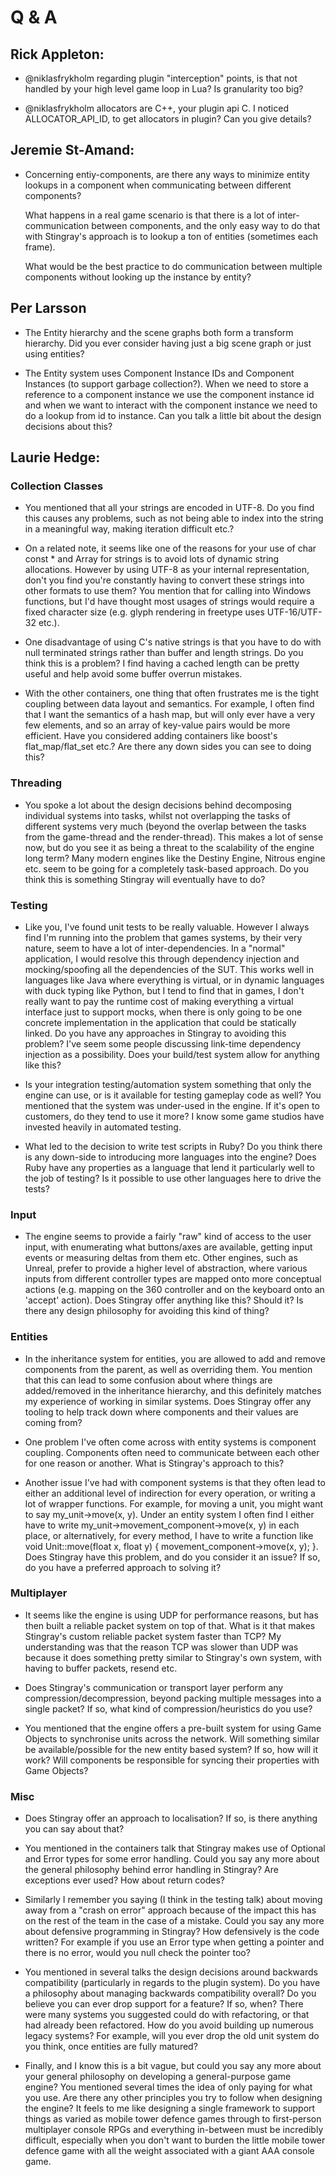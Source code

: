 # Q & A

## Rick Appleton:

* @niklasfrykholm regarding plugin "interception" points, is that not handled by your high level game loop in Lua? Is granularity too big?

* @niklasfrykholm allocators are C++, your plugin api C. I noticed ALLOCATOR_API_ID, to get allocators in plugin? Can you give details?

## Jeremie St-Amand:

* Concerning entiy-components, are there any ways to minimize entity lookups in a component when communicating between different components?

  What happens in a real game scenario is that there is a lot of inter-communication between components, and the only easy way to do that with Stingray's approach is to lookup a ton of entities (sometimes each frame).

  What would be the best practice to do communication between multiple components without looking up the instance by entity?

## Per Larsson

* The Entity hierarchy and the scene graphs both form a transform hierarchy.
  Did you ever consider having just a big scene graph or just using entities?



* The Entity system uses Component Instance IDs and Component Instances (to support garbage collection?).
  When we need to store a reference to a component instance we use the component instance id and when we want
  to interact with the component instance we need to do a lookup from id to instance.
  Can you talk a little bit about the design decisions about this?

## Laurie Hedge:

### Collection Classes

* You mentioned that all your strings are encoded in UTF-8. Do you find this causes any problems, such as not being able to index into the string in a meaningful way, making iteration difficult etc.?

* On a related note, it seems like one of the reasons for your use of char const * and Array<char> for strings is to avoid lots of dynamic string allocations. However by using UTF-8 as your internal representation, don't you find you're constantly having to convert these strings into other formats to use them? You mention that for calling into Windows functions, but I'd have thought most usages of strings would require a fixed character size (e.g. glyph rendering in freetype uses UTF-16/UTF-32 etc.).

* One disadvantage of using C's native strings is that you have to do with null terminated strings rather than buffer and length strings. Do you think this is a problem? I find having a cached length can be pretty useful and help avoid some buffer overrun mistakes.

* With the other containers, one thing that often frustrates me is the tight coupling between data layout and semantics. For example, I often find that I want the semantics of a hash map, but will only ever have a very few elements, and so an array of key-value pairs would be more efficient. Have you considered adding containers like boost's flat_map/flat_set etc.? Are there any down sides you can see to doing this?

### Threading

* You spoke a lot about the design decisions behind decomposing individual systems into tasks, whilst not overlapping the tasks of different systems very much (beyond the overlap between the tasks from the game-thread and the render-thread). This makes a lot of sense now, but do you see it as being a threat to the scalability of the engine long term? Many modern engines like the Destiny Engine, Nitrous engine etc. seem to be going for a completely task-based approach. Do you think this is something Stingray will eventually have to do?

### Testing

* Like you, I've found unit tests to be really valuable. However I always find I'm running into the problem that games systems, by their very nature, seem to have a lot of inter-dependencies. In a "normal" application, I would resolve this through dependency injection and mocking/spoofing all the dependencies of the SUT. This works well in languages like Java where everything is virtual, or in dynamic languages with duck typing like Python, but I tend to find that in games, I don't really want to pay the runtime cost of making everything a virtual interface just to support mocks, when there is only going to be one concrete implementation in the application that could be statically linked. Do you have any approaches in Stingray to avoiding this problem? I've seem some people discussing link-time dependency injection as a possibility. Does your build/test system allow for anything like this?

* Is your integration testing/automation system something that only the engine can use, or is it available for testing gameplay code as well? You mentioned that the system was under-used in the engine. If it's open to customers, do they tend to use it more? I know some game studios have invested heavily in automated testing.

* What led to the decision to write test scripts in Ruby? Do you think there is any down-side to introducing more languages into the engine? Does Ruby have any properties as a language that lend it particularly well to the job of testing? Is it possible to use other languages here to drive the tests?

### Input

* The engine seems to provide a fairly "raw" kind of access to the user input, with enumerating what buttons/axes are available, getting input events or measuring deltas from them etc. Other engines, such as Unreal, prefer to provide a higher level of abstraction, where various inputs from different controller types are mapped onto more conceptual actions (e.g. mapping <A> on the 360 controller and <Enter> on the keyboard onto an 'accept' action). Does Stingray offer anything like this? Should it? Is there any design philosophy for avoiding this kind of thing?

### Entities

* In the inheritance system for entities, you are allowed to add and remove components from the parent, as well as overriding them. You mention that this can lead to some confusion about where things are added/removed in the inheritance hierarchy, and this definitely matches my experience of working in similar systems. Does Stingray offer any tooling to help track down where components and their values are coming from?

* One problem I've often come across with entity systems is component coupling. Components often need to communicate between each other for one reason or another. What is Stingray's approach to this?

* Another issue I've had with component systems is that they often lead to either an additional level of indirection for every operation, or writing a lot of wrapper functions. For example, for moving a unit, you might want to say my_unit->move(x, y). Under an entity system I often find I either have to write my_unit->movement_component->move(x, y) in each place, or alternatively, for every method, I have to write a function like void Unit::move(float x, float y) { movement_component->move(x, y); }. Does Stingray have this problem, and do you consider it an issue? If so, do you have a preferred approach to solving it?

### Multiplayer

* It seems like the engine is using UDP for performance reasons, but has then built a reliable packet system on top of that. What is it that makes Stingray's custom reliable packet system faster than TCP? My understanding was that the reason TCP was slower than UDP was because it does something pretty similar to Stingray's own system, with having to buffer packets, resend etc.

* Does Stingray's communication or transport layer perform any compression/decompression, beyond packing multiple messages into a single packet? If so, what kind of compression/heuristics do you use?

* You mentioned that the engine offers a pre-built system for using Game Objects to synchronise units across the network. Will something similar be available/possible for the new entity based system? If so, how will it work? Will components be responsible for syncing their properties with Game Objects?

### Misc

* Does Stingray offer an approach to localisation? If so, is there anything you can say about that?

* You mentioned in the containers talk that Stingray makes use of Optional and Error types for some error handling. Could you say any more about the general philosophy behind error handling in Stingray? Are exceptions ever used? How about return codes?

* Similarly I remember you saying (I think in the testing talk) about moving away from a "crash on error" approach because of the impact this has on the rest of the team in the case of a mistake. Could you say any more about defensive programming in Stingray? How defensively is the code written? For example if you use an Error type when getting a pointer and there is no error, would you null check the pointer too?

* You mentioned in several talks the design decisions around backwards compatibility (particularly in regards to the plugin system). Do you have a philosophy about managing backwards compatibility overall? Do you believe you can ever drop support for a feature? If so, when? There were many systems you suggested could do with refactoring, or that had already been refactored. How do you avoid building up numerous legacy systems? For example, will you ever drop the old unit system do you think, once entities are fully matured?

* Finally, and I know this is a bit vague, but could you say any more about your general philosophy on developing a general-purpose game engine? You mentioned several times the idea of only paying for what you use. Are there any other principles you try to follow when designing the engine? It feels to me like designing a single framework to support things as varied as mobile tower defence games through to first-person multiplayer console RPGs and everything in-between must be incredibly difficult, especially when you don't want to burden the little mobile tower defence game with all the weight associated with a giant AAA console game.
